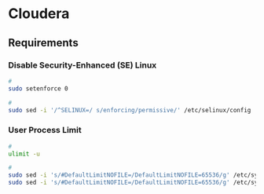 # Cloudera

## Requirements

### Disable Security-Enhanced (SE) Linux

```sh
#
sudo setenforce 0

#
sudo sed -i '/^SELINUX=/ s/enforcing/permissive/' /etc/selinux/config
```

### User Process Limit

```sh
#
ulimit -u

#
sudo sed -i 's/#DefaultLimitNOFILE=/DefaultLimitNOFILE=65536/g' /etc/systemd/system.conf
sudo sed -i 's/#DefaultLimitNOFILE=/DefaultLimitNOFILE=65536/g' /etc/systemd/user.conf
```
